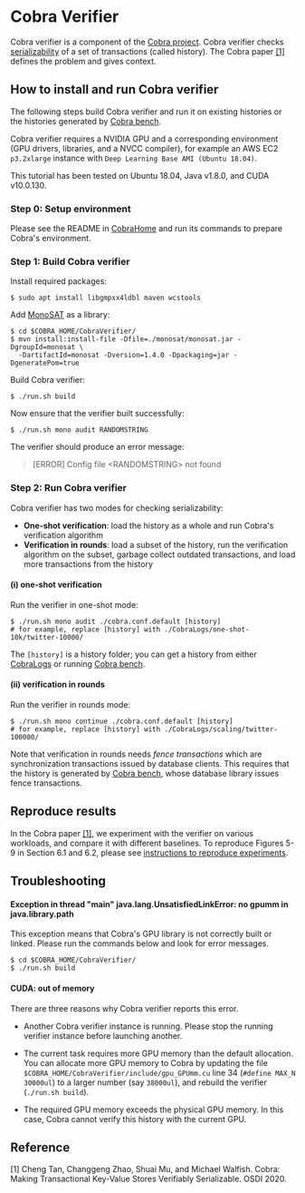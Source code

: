 # Cobra Verifier

Cobra verifier is a component of the [Cobra project](https://github.com/DBCobra/CobraHome).
Cobra verifier checks [serializability](https://en.wikipedia.org/wiki/Serializability) of a set of transactions (called history). The Cobra paper [[1]](#cobrapaper) defines the problem and gives context.

How to install and run Cobra verifier
---

The following steps build Cobra verifier and run it on existing histories or the histories generated by [Cobra bench](https://github.com/DBCobra/CobraBench).

Cobra verifier requires a NVIDIA GPU and a corresponding environment (GPU drivers, libraries, and a NVCC compiler), for example an AWS EC2 `p3.2xlarge` instance with `Deep Learning Base AMI (Ubuntu 18.04)`.

This tutorial has been tested on Ubuntu 18.04,
Java v1.8.0, and CUDA v10.0.130.


### Step 0: Setup environment

Please see the README in [CobraHome](https://github.com/DBCobra/CobraHome) and
run its commands to prepare Cobra's environment.


### <a name="step1"/> Step 1: Build Cobra verifier



Install required packages:

    $ sudo apt install libgmpxx4ldbl maven wcstools
    

Add [MonoSAT](http://www.cs.ubc.ca/labs/isd/Projects/monosat/) as a library:

    $ cd $COBRA_HOME/CobraVerifier/
    $ mvn install:install-file -Dfile=./monosat/monosat.jar -DgroupId=monosat \
      -DartifactId=monosat -Dversion=1.4.0 -Dpackaging=jar -DgeneratePom=true

Build Cobra verifier:

    $ ./run.sh build

Now ensure that the verifier built successfully:

    $ ./run.sh mono audit RANDOMSTRING
    
The verifier should produce an error message:

> [ERROR] Config file \<RANDOMSTRING\> not found

### <a name="step2" /> Step 2: Run Cobra verifier

Cobra verifier has two modes for checking serializability:

  * **One-shot verification**: load the history as a whole and run Cobra's verification algorithm
  * **Verification in rounds**: load a subset of the history, run the verification algorithm on the subset, garbage collect outdated transactions, and load more transactions from the history

#### (i) one-shot verification

Run the verifier in one-shot mode:

    $ ./run.sh mono audit ./cobra.conf.default [history]
    # for example, replace [history] with ./CobraLogs/one-shot-10k/twitter-10000/

The `[history]` is a history folder; you can get a history from either [CobraLogs](https://github.com/DBCobra/CobraLogs) or running [Cobra bench](https://github.com/DBCobra/CobraBench).
    
#### (ii) verification in rounds

Run the verifier in rounds mode:

    $ ./run.sh mono continue ./cobra.conf.default [history]
    # for example, replace [history] with ./CobraLogs/scaling/twitter-100000/
    
Note that verification in rounds needs _fence transactions_ which are synchronization transactions issued by database clients.
This requires that the history is generated by [Cobra bench](https://github.com/DBCobra/CobraBench),
whose database library issues fence transactions.


Reproduce results
---

In the Cobra paper [[1]](#cobrapaper), we experiment with the verifier on various workloads, and compare it with different baselines.
To reproduce Figures 5-9 in Section 6.1 and 6.2, please see [instructions to reproduce experiments](reproduce_results.md).



Troubleshooting
---

#### Exception in thread "main" java.lang.UnsatisfiedLinkError: no gpumm in java.library.path

This exception means that Cobra's GPU library is not correctly built or linked. Please run the commands below and look for error messages.

    $ cd $COBRA_HOME/CobraVerifier/
    $ ./run.sh build

#### <a name="OOM" /> CUDA: out of memory

There are three reasons why Cobra verifier reports this error. 

* Another Cobra verifier instance is running. Please stop the running verifier instance before launching another.

* The current task requires more GPU memory than the default allocation. You can allocate more GPU memory to Cobra by updating the file `$COBRA_HOME/CobraVerifier/include/gpu_GPUmm.cu` line 34 (`#define MAX_N 30000ul`) to a larger number (say `38000ul`), and rebuild the verifier (`./run.sh build`).

* The required GPU memory exceeds the physical GPU memory. In this case, Cobra cannot verify this history with the current GPU. 


<a name="cobrapaper" /> Reference
---

[1] Cheng Tan, Changgeng Zhao, Shuai Mu, and Michael Walfish. Cobra: Making Transactional Key-Value Stores Verifiably Serializable. OSDI 2020.



